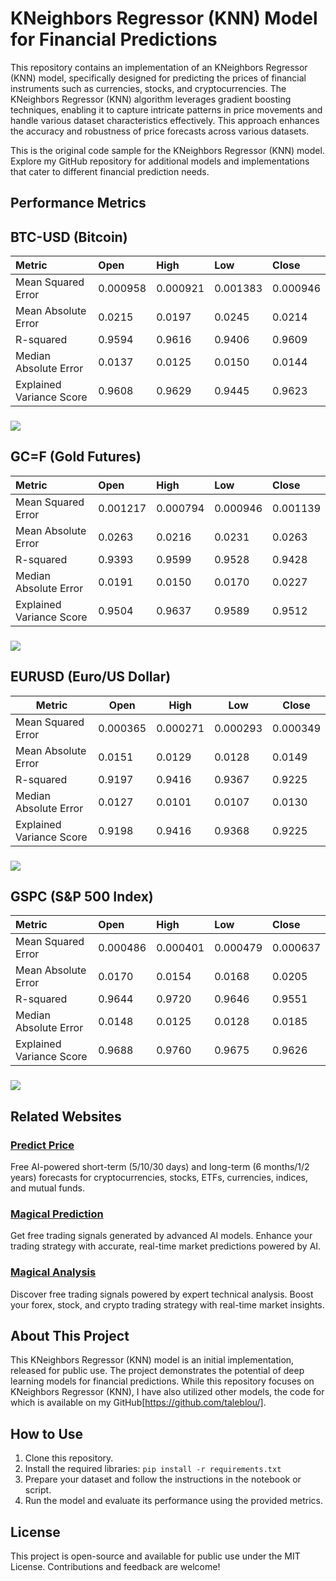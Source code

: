 # **KNeighbors Regressor (KNN) Model for Financial Predictions**

This repository contains an implementation of an KNeighbors Regressor (KNN) model, specifically designed for predicting the prices of financial instruments such as currencies, stocks, and cryptocurrencies. The KNeighbors Regressor (KNN) algorithm leverages gradient boosting techniques, enabling it to capture intricate patterns in price movements and handle various dataset characteristics effectively. This approach enhances the accuracy and robustness of price forecasts across various datasets.

This is the original code sample for the KNeighbors Regressor (KNN) model. Explore my GitHub repository for additional models and implementations that cater to different financial prediction needs.

## **Performance Metrics**

### 

## **BTC-USD (Bitcoin)**

| Metric | Open | High | Low | Close |
| :---- | :---- | :---- | :---- | :---- |
| Mean Squared Error | 0.000958 | 0.000921 | 0.001383 | 0.000946 |
| Mean Absolute Error | 0.0215 | 0.0197 | 0.0245 | 0.0214 |
| R-squared | 0.9594 | 0.9616 | 0.9406 | 0.9609 |
| Median Absolute Error | 0.0137 | 0.0125 | 0.0150 | 0.0144 |
| Explained Variance Score | 0.9608 | 0.9629 | 0.9445 | 0.9623 |

### **![][image1]**

## **GC=F (Gold Futures)**

| Metric | Open | High | Low | Close |
| :---- | :---- | :---- | :---- | :---- |
| Mean Squared Error | 0.001217 | 0.000794 | 0.000946 | 0.001139 |
| Mean Absolute Error | 0.0263 | 0.0216 | 0.0231 | 0.0263 |
| R-squared | 0.9393 | 0.9599 | 0.9528 | 0.9428 |
| Median Absolute Error | 0.0191 | 0.0150 | 0.0170 | 0.0227 |
| Explained Variance Score | 0.9504 | 0.9637 | 0.9589 | 0.9512 |

### **![][image2]**

## **EURUSD (Euro/US Dollar)**

| Metric | Open | High | Low | Close |
| ----- | ----- | ----- | ----- | ----- |
| Mean Squared Error | 0.000365 | 0.000271 | 0.000293 | 0.000349 |
| Mean Absolute Error | 0.0151 | 0.0129 | 0.0128 | 0.0149 |
| R-squared | 0.9197 | 0.9416 | 0.9367 | 0.9225 |
| Median Absolute Error | 0.0127 | 0.0101 | 0.0107 | 0.0130 |
| Explained Variance Score | 0.9198 | 0.9416 | 0.9368 | 0.9225 |

 
### **![][image3]**

## **GSPC (S\&P 500 Index)**

| Metric | Open | High | Low | Close |
| :---- | :---- | :---- | :---- | :---- |
| Mean Squared Error | 0.000486 | 0.000401 | 0.000479 | 0.000637 |
| Mean Absolute Error | 0.0170 | 0.0154 | 0.0168 | 0.0205 |
| R-squared | 0.9644 | 0.9720 | 0.9646 | 0.9551 |
| Median Absolute Error | 0.0148 | 0.0125 | 0.0128 | 0.0185 |
| Explained Variance Score | 0.9688 | 0.9760 | 0.9675 | 0.9626 |

### **![][image4]**

## **Related Websites**

### [**Predict Price**](https://predict-price.com/)

Free AI-powered short-term (5/10/30 days) and long-term (6 months/1/2 years) forecasts for cryptocurrencies, stocks, ETFs, currencies, indices, and mutual funds.

### [**Magical Prediction**](https://magicalprediction.com/)

Get free trading signals generated by advanced AI models. Enhance your trading strategy with accurate, real-time market predictions powered by AI.

### [**Magical Analysis**](https://magicalanalysis.com/)

Discover free trading signals powered by expert technical analysis. Boost your forex, stock, and crypto trading strategy with real-time market insights.

## **About This Project**

This KNeighbors Regressor (KNN) model is an initial implementation, released for public use. The project demonstrates the potential of deep learning models for financial predictions. While this repository focuses on KNeighbors Regressor (KNN), I have also utilized other models, the code for which is available on my GitHub[https://github.com/taleblou/].

## **How to Use**

1. Clone this repository.  
2. Install the required libraries: `pip install -r requirements.txt`  
3. Prepare your dataset and follow the instructions in the notebook or script.  
4. Run the model and evaluate its performance using the provided metrics.

## **License**

This project is open-source and available for public use under the MIT License. Contributions and feedback are welcome\!

[image1]: <https://raw.githubusercontent.com/taleblou/KNN-Price-Prediction/refs/heads/main/Plot/KNN_BTC-USD.png>
[image2]: <https://raw.githubusercontent.com/taleblou/KNN-Price-Prediction/refs/heads/main/Plot/KNN_GC%3DF.png>
[image3]: <https://raw.githubusercontent.com/taleblou/KNN-Price-Prediction/refs/heads/main/Plot/KNN_EURUSD%3DX.png>
[image4]: <https://raw.githubusercontent.com/taleblou/KNN-Price-Prediction/refs/heads/main/Plot/KNN_%5EGSPC.png>
